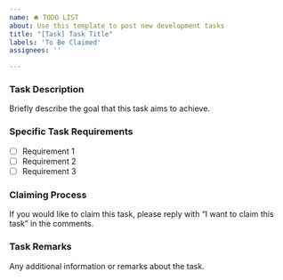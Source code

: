 ```yaml
---
name: 🛎 TODO LIST
about: Use this template to post new development tasks
title: "[Task] Task Title"
labels: 'To Be Claimed'
assignees: ''

---
```


### Task Description

Briefly describe the goal that this task aims to achieve.

### Specific Task Requirements

- [ ] Requirement 1
- [ ] Requirement 2
- [ ] Requirement 3

### Claiming Process

If you would like to claim this task, please reply with “I want to claim this task” in the comments.

### Task Remarks

Any additional information or remarks about the task.
